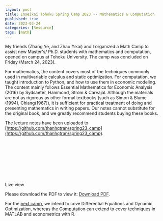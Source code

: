 ```yaml
---
layout: post
title: Inseikai Tohoku Spring Camp 2023 -- Mathematics & Computation
published: true
date: 2023-03-24
categories: [Resource]
tags: [math]
---
```


My friends (Zhang Ye, and Zhao Yikai) and I organized a Math Camp to assist new Master's/ Ph.D. students with mathematics and computation, opened on campus at Tohoku University. The camp was concluded on Friday (March 24, 2023).

For mathematics, the content covers most of the techniques commonly used in multivariable calculus and static optimization. For computation, we taught introduction to Python, and how to use them in economic modeling. The content mainly follows Essential Mathematics for Economic Analysis (2016) by Sydsaeter, Hammond, Strom & Carvajal. Although the materials are not as rigorous as other formal textbooks (such as Simon & Blume (1994), Chiang(1967)), it is sufficient for practical treatment of doing and presenting mathematics in writing papers. Our notes cannot substitute for the original book, and we greatly recommend students buying these books.

The lecture notes have been uploaded to 
[https://github.com/thanhqtran/spring23_camp](https://github.com/thanhqtran/spring23_camp).

Live view
<object data="https://docs.google.com/viewer?url=https://github.com/thanhqtran/tohoku_bootcamp/blob/2ac0403420d8d35fdf73970df8b2cf709142a48b/spring2023/math/main.pdf" type="application/pdf" width="700px" height="700px">
    <embed src="https://docs.google.com/viewer?url=https://github.com/thanhqtran/tohoku_bootcamp/blob/2ac0403420d8d35fdf73970df8b2cf709142a48b/spring2023/math/main.pdf">
        <p>Please download the PDF to view it: <a href="https://docs.google.com/viewer?url=https://github.com/thanhqtran/tohoku_bootcamp/blob/2ac0403420d8d35fdf73970df8b2cf709142a48b/spring2023/math/main.pdf">Download PDF</a>.</p>
    </embed>
</object>

For the [next camp](https://github.com/thanhqtran/tohoku_bootcamp/tree/2ac0403420d8d35fdf73970df8b2cf709142a48b/summer2023), we intend to cove Differential Equations and Dynamic Optimization, whereas the Computation can extend to cover techniques in MATLAB and econometrics with R. 
